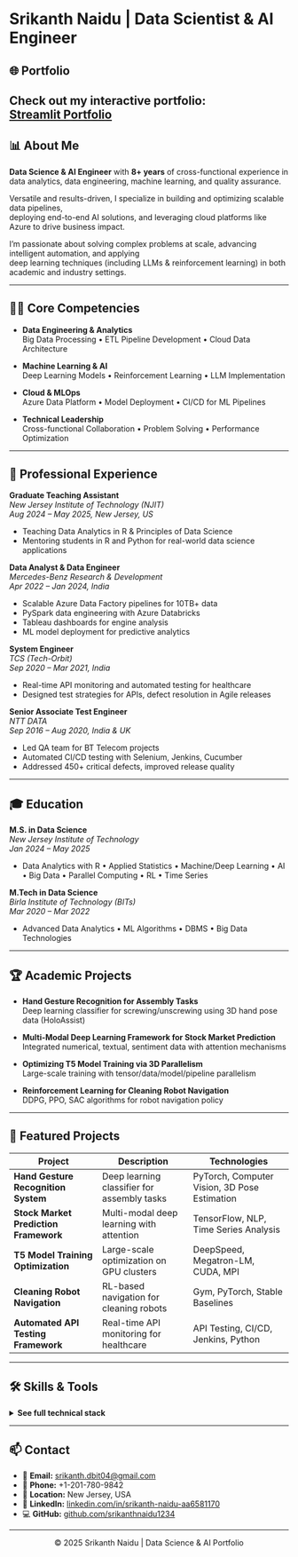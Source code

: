 # Srikanth Naidu | Data Scientist & AI Engineer

## 🌐 Portfolio

Check out my interactive portfolio:  
**[Streamlit Portfolio](https://srikanthnaiduportfolio-dnglvwxtv28zp9ryvwmcdq.streamlit.app/)**
---

## 📊 About Me

**Data Science & AI Engineer** with **8+ years** of cross-functional experience in  
data analytics, data engineering, machine learning, and quality assurance.

Versatile and results-driven, I specialize in building and optimizing scalable data pipelines,  
deploying end-to-end AI solutions, and leveraging cloud platforms like Azure to drive business impact.

I’m passionate about solving complex problems at scale, advancing intelligent automation, and applying  
deep learning techniques (including LLMs & reinforcement learning) in both academic and industry settings.

---

## 👨‍💻 Core Competencies

- **Data Engineering & Analytics**  
  Big Data Processing • ETL Pipeline Development • Cloud Data Architecture

- **Machine Learning & AI**  
  Deep Learning Models • Reinforcement Learning • LLM Implementation

- **Cloud & MLOps**  
  Azure Data Platform • Model Deployment • CI/CD for ML Pipelines

- **Technical Leadership**  
  Cross-functional Collaboration • Problem Solving • Performance Optimization

---

## 💼 Professional Experience

**Graduate Teaching Assistant**  
_New Jersey Institute of Technology (NJIT)_  
_Aug 2024 – May 2025, New Jersey, US_  
- Teaching Data Analytics in R & Principles of Data Science  
- Mentoring students in R and Python for real-world data science applications

**Data Analyst & Data Engineer**  
_Mercedes-Benz Research & Development_  
_Apr 2022 – Jan 2024, India_  
- Scalable Azure Data Factory pipelines for 10TB+ data  
- PySpark data engineering with Azure Databricks  
- Tableau dashboards for engine analysis  
- ML model deployment for predictive analytics

**System Engineer**  
_TCS (Tech-Orbit)_  
_Sep 2020 – Mar 2021, India_  
- Real-time API monitoring and automated testing for healthcare  
- Designed test strategies for APIs, defect resolution in Agile releases

**Senior Associate Test Engineer**  
_NTT DATA_  
_Sep 2016 – Aug 2020, India & UK_  
- Led QA team for BT Telecom projects  
- Automated CI/CD testing with Selenium, Jenkins, Cucumber  
- Addressed 450+ critical defects, improved release quality

---

## 🎓 Education

**M.S. in Data Science**  
_New Jersey Institute of Technology_  
_Jan 2024 – May 2025_  
- Data Analytics with R • Applied Statistics • Machine/Deep Learning • AI • Big Data • Parallel Computing • RL • Time Series

**M.Tech in Data Science**  
_Birla Institute of Technology (BITs)_  
_Mar 2020 – Mar 2022_  
- Advanced Data Analytics • ML Algorithms • DBMS • Big Data Technologies

---

## 🏆 Academic Projects

- **Hand Gesture Recognition for Assembly Tasks**  
  Deep learning classifier for screwing/unscrewing using 3D hand pose data (HoloAssist)

- **Multi-Modal Deep Learning Framework for Stock Market Prediction**  
  Integrated numerical, textual, sentiment data with attention mechanisms

- **Optimizing T5 Model Training via 3D Parallelism**  
  Large-scale training with tensor/data/model/pipeline parallelism

- **Reinforcement Learning for Cleaning Robot Navigation**  
  DDPG, PPO, SAC algorithms for robot navigation policy

---

## 🚀 Featured Projects

| Project | Description | Technologies |
|--------|-------------|--------------|
| **Hand Gesture Recognition System** | Deep learning classifier for assembly tasks | PyTorch, Computer Vision, 3D Pose Estimation |
| **Stock Market Prediction Framework** | Multi-modal deep learning with attention | TensorFlow, NLP, Time Series Analysis |
| **T5 Model Training Optimization** | Large-scale optimization on GPU clusters | DeepSpeed, Megatron-LM, CUDA, MPI |
| **Cleaning Robot Navigation** | RL-based navigation for cleaning robots | Gym, PyTorch, Stable Baselines |
| **Automated API Testing Framework** | Real-time API monitoring for healthcare | API Testing, CI/CD, Jenkins, Python |

---

## 🛠️ Skills & Tools

<details>
<summary><b>See full technical stack</b></summary>

**Related Knowledge:**  
Neural network architectures, Distributed training, Mixed precision, Model/Data parallelism, GPU/MPI, Transformers, Attention, RL, ETL pipelines, CI/CD, Cloud architecture, RAG, LLM evaluation, In-context learning, Parallel computing, HPC...

**Cloud Platforms:**  
Azure Data Factory, Databricks, Data Lake, Azure SQL, Azure Functions, Azure DevOps

**Languages:**  
Python, Java, C, SQL, R

**Databases:**  
MySQL, PostgreSQL, MongoDB, Cassandra, HBase, Hive, Pinecone, Milvus

**Deep Learning:**  
TensorFlow, PyTorch, DeepSpeed, Megatron-LM

**Machine Learning:**  
Scikit-learn, XGBoost, LightGBM, Optuna, GridSearch

**Reinforcement Learning:**  
Gym, Stable Baselines, pybullet

**LLM:**  
Hugging Face Transformers, Langgraph, PEFT, LoRA, QLoRA, LlamaIndex, LangSmith, DSPy, LMQL, Guidance, vLLM, GGML, GPTQ

**MLOps:**  
MLflow, Weights & Biases

**Web Development:**  
Flask, Streamlit, FastAPI, Gradio, Django

**DevOps:**  
Docker, Github

**Monitoring:**  
Grafana, Splunk, Apigee, TensorBoard

**Visualization:**  
Tableau, Power BI, Plotly

**Distributed Systems:**  
HPC, SLURM, MPI, CUDA Programming, OpenMP, OpenCL

</details>

---

## 📫 Contact

- 📧 **Email:** srikanth.dbit04@gmail.com  
- 📱 **Phone:** +1-201-780-9842  
- 📍 **Location:** New Jersey, USA  
- 🔗 **LinkedIn:** [linkedin.com/in/srikanth-naidu-aa6581170](https://linkedin.com/in/srikanth-naidu-aa6581170)  
- 💻 **GitHub:** [github.com/srikanthnaidu1234](https://github.com/srikanthnaidu1234)

---

<div align="center">

© 2025 Srikanth Naidu | Data Science & AI Portfolio
</div>
